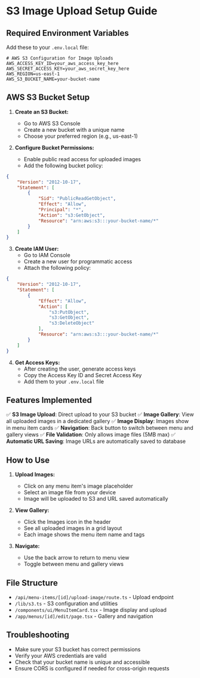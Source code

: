 # S3 Image Upload Setup Guide

## Required Environment Variables

Add these to your `.env.local` file:

```env
# AWS S3 Configuration for Image Uploads
AWS_ACCESS_KEY_ID=your_aws_access_key_here
AWS_SECRET_ACCESS_KEY=your_aws_secret_key_here
AWS_REGION=us-east-1
AWS_S3_BUCKET_NAME=your-bucket-name
```

## AWS S3 Bucket Setup

1. **Create an S3 Bucket:**
   - Go to AWS S3 Console
   - Create a new bucket with a unique name
   - Choose your preferred region (e.g., us-east-1)

2. **Configure Bucket Permissions:**
   - Enable public read access for uploaded images
   - Add the following bucket policy:

```json
{
    "Version": "2012-10-17",
    "Statement": [
        {
            "Sid": "PublicReadGetObject",
            "Effect": "Allow",
            "Principal": "*",
            "Action": "s3:GetObject",
            "Resource": "arn:aws:s3:::your-bucket-name/*"
        }
    ]
}
```

3. **Create IAM User:**
   - Go to IAM Console
   - Create a new user for programmatic access
   - Attach the following policy:

```json
{
    "Version": "2012-10-17",
    "Statement": [
        {
            "Effect": "Allow",
            "Action": [
                "s3:PutObject",
                "s3:GetObject",
                "s3:DeleteObject"
            ],
            "Resource": "arn:aws:s3:::your-bucket-name/*"
        }
    ]
}
```

4. **Get Access Keys:**
   - After creating the user, generate access keys
   - Copy the Access Key ID and Secret Access Key
   - Add them to your `.env.local` file

## Features Implemented

✅ **S3 Image Upload**: Direct upload to your S3 bucket
✅ **Image Gallery**: View all uploaded images in a dedicated gallery
✅ **Image Display**: Images show in menu item cards
✅ **Navigation**: Back button to switch between menu and gallery views
✅ **File Validation**: Only allows image files (5MB max)
✅ **Automatic URL Saving**: Image URLs are automatically saved to database

## How to Use

1. **Upload Images:**
   - Click on any menu item's image placeholder
   - Select an image file from your device
   - Image will be uploaded to S3 and URL saved automatically

2. **View Gallery:**
   - Click the Images icon in the header
   - See all uploaded images in a grid layout
   - Each image shows the menu item name and tags

3. **Navigate:**
   - Use the back arrow to return to menu view
   - Toggle between menu and gallery views

## File Structure

- `/api/menu-items/[id]/upload-image/route.ts` - Upload endpoint
- `/lib/s3.ts` - S3 configuration and utilities
- `/components/ui/MenuItemCard.tsx` - Image display and upload
- `/app/menus/[id]/edit/page.tsx` - Gallery and navigation

## Troubleshooting

- Make sure your S3 bucket has correct permissions
- Verify your AWS credentials are valid
- Check that your bucket name is unique and accessible
- Ensure CORS is configured if needed for cross-origin requests 